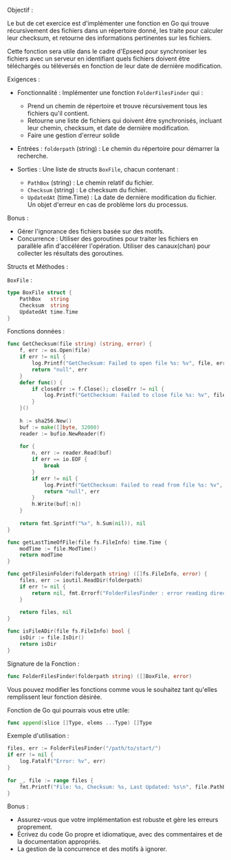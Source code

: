 Objectif :
 
Le but de cet exercice est d'implémenter une fonction en Go qui trouve récursivement des fichiers dans un répertoire donné, les traite pour calculer leur checksum, et retourne des informations pertinentes sur les fichiers.
 
Cette fonction sera utile dans le cadre d'Epseed pour synchroniser les fichiers avec un serveur en identifiant quels fichiers doivent être téléchargés ou téléversés en fonction de leur date de dernière modification.
 
Exigences :
- Fonctionnalité :
  Implémenter une fonction `FolderFilesFinder` qui :
  - Prend un chemin de répertoire et trouve récursivement tous les fichiers qu'il contient.
  - Retourne une liste de fichiers qui doivent être synchronisés, incluant leur chemin, checksum, et date de dernière modification.
  - Faire une gestion d'erreur solide
 
- Entrées :
  `folderpath` (string) : Le chemin du répertoire pour démarrer la recherche.
 
- Sorties :
  Une liste de structs `BoxFile`, chacun contenant :
  - `PathBox` (string) : Le chemin relatif du fichier.
  - `Checksum` (string) : Le checksum du fichier.
  - `UpdatedAt` (time.Time) : La date de dernière modification du fichier.
  Un objet d'erreur en cas de problème lors du processus.
 
Bonus :
  - Gérer l'ignorance des fichiers basée sur des motifs.
  - Concurrence :
    Utiliser des goroutines pour traiter les fichiers en parallèle afin d'accélérer l'opération.
    Utiliser des canaux(chan) pour collecter les résultats des goroutines.
 
Structs et Méthodes :
 
`BoxFile` :
```go
type BoxFile struct {
    PathBox   string
    Checksum  string
    UpdatedAt time.Time
}
```
 
Fonctions données :
 
```go
func GetChecksum(file string) (string, error) {
    f, err := os.Open(file)
    if err != nil {
        log.Printf("GetChecksum: Failed to open file %s: %v", file, err)
        return "null", err
    }
    defer func() {
        if closeErr := f.Close(); closeErr != nil {
            log.Printf("GetChecksum: Failed to close file %s: %v", file, closeErr)
        }
    }()
 
    h := sha256.New()
    buf := make([]byte, 32000)
    reader := bufio.NewReader(f)
 
    for {
        n, err := reader.Read(buf)
        if err == io.EOF {
            break
        }
        if err != nil {
            log.Printf("GetChecksum: Failed to read from file %s: %v", file, err)
            return "null", err
        }
        h.Write(buf[:n])
    }
 
    return fmt.Sprintf("%x", h.Sum(nil)), nil
}
```
 
```go
func getLastTimeOfFile(file fs.FileInfo) time.Time {
    modTime := file.ModTime()
    return modTime
}
```
 
```go
func getFilesinFolder(folderpath string) ([]fs.FileInfo, error) {
    files, err := ioutil.ReadDir(folderpath)
    if err != nil {
        return nil, fmt.Errorf("FolderFilesFinder : error reading directory : %v", err)
    }
 
    return files, nil
}
```
 
```go
func isFileADir(file fs.FileInfo) bool {
    isDir := file.IsDir()
    return isDir
}
```
 
Signature de la Fonction :
```go
func FolderFilesFinder(folderpath string) ([]BoxFile, error)
```
Vous pouvez modifier les fonctions comme vous le souhaitez tant qu'elles remplissent leur fonction désirée.

Fonction de Go qui pourrais vous etre utile:
```go
func append(slice []Type, elems ...Type) []Type
```
 
Exemple d'utilisation :
```go
files, err := FolderFilesFinder("/path/to/start/")
if err != nil {
    log.Fatalf("Error: %v", err)
}
 
for _, file := range files {
    fmt.Printf("File: %s, Checksum: %s, Last Updated: %s\n", file.PathBox, file.Checksum, file.UpdatedAt)
}
```
 
Bonus :
- Assurez-vous que votre implémentation est robuste et gère les erreurs proprement.
- Écrivez du code Go propre et idiomatique, avec des commentaires et de la documentation appropriés.
- La gestion de la concurrence et des motifs à ignorer.